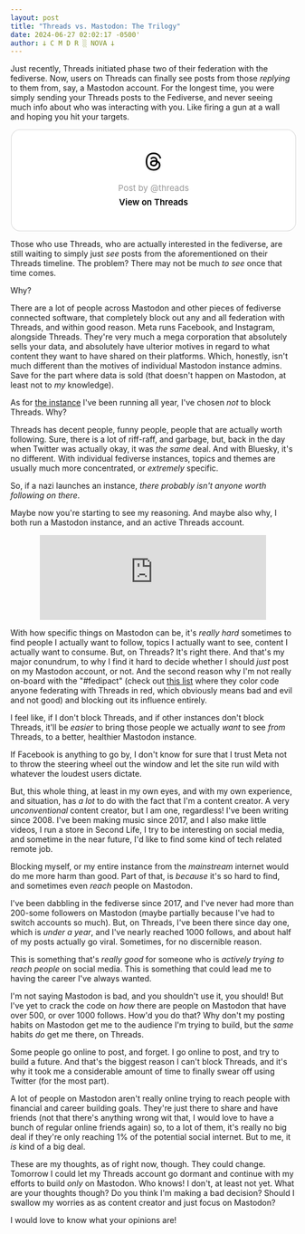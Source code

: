 ```yaml
---
layout: post
title: "Threads vs. Mastodon: The Trilogy"
date: 2024-06-27 02:02:17 -0500'
author: 𐕣 C M D R ░ NOVA 𐕣
---
```


<!-- wp:paragraph -->
<p>Just recently, Threads initiated phase two of their federation with the fediverse. Now, users on Threads can finally see posts from those <em>replying</em> to them from, say, a Mastodon account. For the longest time, you were simply sending your Threads posts to the Fediverse, and never seeing much info about who was interacting with you. Like firing a gun at a wall and hoping you hit your targets.</p>
<!-- /wp:paragraph -->

<!-- wp:html -->
<center><blockquote class="text-post-media" data-text-post-permalink="https://www.threads.net/@threads/post/C8povdSydWw" data-text-post-version="0" id="ig-tp-C8povdSydWw" style=" background:#FFF; border-width: 1px; border-style: solid; border-color: #00000026; border-radius: 16px; max-width:540px; margin: 1px; min-width:270px; padding:0; width:99.375%; width:-webkit-calc(100% - 2px); width:calc(100% - 2px);"> <a href="https://www.threads.net/@threads/post/C8povdSydWw" style=" background:#FFFFFF; line-height:0; padding:0 0; text-align:center; text-decoration:none; width:100%; font-family: -apple-system, BlinkMacSystemFont, sans-serif;" target="_blank" rel="noopener"> <div style=" padding: 40px; display: flex; flex-direction: column; align-items: center;"><div style=" display:block; height:32px; width:32px; padding-bottom:20px;"> <svg aria-label="Threads" height="32px" role="img" viewBox="0 0 192 192" width="32px" xmlns="http://www.w3.org/2000/svg"> <path d="M141.537 88.9883C140.71 88.5919 139.87 88.2104 139.019 87.8451C137.537 60.5382 122.616 44.905 97.5619 44.745C97.4484 44.7443 97.3355 44.7443 97.222 44.7443C82.2364 44.7443 69.7731 51.1409 62.102 62.7807L75.881 72.2328C81.6116 63.5383 90.6052 61.6848 97.2286 61.6848C97.3051 61.6848 97.3819 61.6848 97.4576 61.6855C105.707 61.7381 111.932 64.1366 115.961 68.814C118.893 72.2193 120.854 76.925 121.825 82.8638C114.511 81.6207 106.601 81.2385 98.145 81.7233C74.3247 83.0954 59.0111 96.9879 60.0396 116.292C60.5615 126.084 65.4397 134.508 73.775 140.011C80.8224 144.663 89.899 146.938 99.3323 146.423C111.79 145.74 121.563 140.987 128.381 132.296C133.559 125.696 136.834 117.143 138.28 106.366C144.217 109.949 148.617 114.664 151.047 120.332C155.179 129.967 155.42 145.8 142.501 158.708C131.182 170.016 117.576 174.908 97.0135 175.059C74.2042 174.89 56.9538 167.575 45.7381 153.317C35.2355 139.966 29.8077 120.682 29.6052 96C29.8077 71.3178 35.2355 52.0336 45.7381 38.6827C56.9538 24.4249 74.2039 17.11 97.0132 16.9405C119.988 17.1113 137.539 24.4614 149.184 38.788C154.894 45.8136 159.199 54.6488 162.037 64.9503L178.184 60.6422C174.744 47.9622 169.331 37.0357 161.965 27.974C147.036 9.60668 125.202 0.195148 97.0695 0H96.9569C68.8816 0.19447 47.2921 9.6418 32.7883 28.0793C19.8819 44.4864 13.2244 67.3157 13.0007 95.9325L13 96L13.0007 96.0675C13.2244 124.684 19.8819 147.514 32.7883 163.921C47.2921 182.358 68.8816 191.806 96.9569 192H97.0695C122.03 191.827 139.624 185.292 154.118 170.811C173.081 151.866 172.51 128.119 166.26 113.541C161.776 103.087 153.227 94.5962 141.537 88.9883ZM98.4405 129.507C88.0005 130.095 77.1544 125.409 76.6196 115.372C76.2232 107.93 81.9158 99.626 99.0812 98.6368C101.047 98.5234 102.976 98.468 104.871 98.468C111.106 98.468 116.939 99.0737 122.242 100.233C120.264 124.935 108.662 128.946 98.4405 129.507Z" /></svg></div> <div style=" font-size: 15px; line-height: 21px; color: #999999; font-weight: 400; padding-bottom: 4px; "> Post by @threads</div> <div style=" font-size: 15px; line-height: 21px; color: #000000; font-weight: 600; "> View on Threads</div></div></a></blockquote>
<script async src="https://www.threads.net/embed.js"></script></center>
<!-- /wp:html -->

<!-- wp:paragraph -->
<p>Those who use Threads, who are actually interested in the fediverse, are still waiting to simply just <em>see</em> posts from the aforementioned on their Threads timeline. The problem? There may not be much <em>to see</em> once that time comes.</p>
<!-- /wp:paragraph -->

<!-- wp:paragraph -->
<p>Why?</p>
<!-- /wp:paragraph -->

<!-- wp:paragraph -->
<p>There are a lot of people across Mastodon and other pieces of fediverse connected software, that completely block out any and all federation with Threads, and within good reason. Meta runs Facebook, and Instagram, alongside Threads. They're very much a mega corporation that absolutely sells your data, and absolutely have ulterior motives in regard to what content they want to have shared on their platforms. Which, honestly, isn't much different than the motives of individual Mastodon instance admins. Save for the part where data is sold (that doesn't happen on Mastodon, at least not to <em>my</em> knowledge).</p>
<!-- /wp:paragraph -->

<!-- wp:paragraph -->
<p>As for <a href="https://mkultra.monster" target="_blank" rel="noreferrer noopener">the instance</a> I've been running all year, I've chosen <em>not</em> to block Threads. Why?</p>
<!-- /wp:paragraph -->

<!-- wp:paragraph -->
<p>Threads has decent people, funny people, people that are actually worth following. Sure, there is a lot of riff-raff, and garbage, but, back in the day when Twitter was actually okay, it was <em>the same</em> deal. And with Bluesky, it's no different. With individual fediverse instances, topics and themes are usually much more concentrated, or <em>extremely</em> specific. </p>
<!-- /wp:paragraph -->

<!-- wp:paragraph -->
<p>So, if a nazi launches an instance, <em>there probably isn't anyone worth following on there</em>.</p>
<!-- /wp:paragraph -->

<!-- wp:paragraph -->
<p>Maybe now you're starting to see my reasoning. And maybe also why, I both run a Mastodon instance, and an active Threads account.</p>
<!-- /wp:paragraph -->

<!-- wp:html -->
<center><iframe src="https://mkultra.monster/@cmdr_nova/112679918340702781/embed" class="mastodon-embed" style="max-width: 100%; border: 0" width="400" allowfullscreen="allowfullscreen"></iframe><script src="https://mkultra.monster/embed.js" async="async"></script></center>
<!-- /wp:html -->

<!-- wp:paragraph -->
<p>With how specific things on Mastodon can be, it's <em>really hard</em> sometimes to find people I actually want to follow, topics I actually want to see, content I actually want to consume. But, on Threads? It's right there. And that's my major conundrum, to why I find it hard to decide whether I should <em>just</em> post on my Mastodon account, or not. And the second reason why I'm not really on-board with the "#fedipact" (check out <a href="https://fedipact.veganism.social/" target="_blank" rel="noreferrer noopener">this list</a> where they color code anyone federating with Threads in red, which obviously means bad and evil and not good) and blocking out its influence entirely.</p>
<!-- /wp:paragraph -->

<!-- wp:paragraph -->
<p>I feel like, if I don't block Threads, and if other instances don't block Threads, it'll be <em>easier</em> to bring those people we actually <em>want</em> to see <em>from</em> Threads, to a better, healthier Mastodon instance.</p>
<!-- /wp:paragraph -->

<!-- wp:paragraph -->
<p>If Facebook is anything to go by, I don't know for sure that I trust Meta not to throw the steering wheel out the window and let the site run wild with whatever the loudest users dictate.</p>
<!-- /wp:paragraph -->

<!-- wp:paragraph -->
<p>But, this whole thing, at least in my own eyes, and with my own experience, and situation, has <em>a lot</em> to do with the fact that I'm a content creator. A very <em>unconventional</em> content creator, but I am one, regardless! I've been writing since 2008. I've been making music since 2017, and I also make little videos, I run a store in Second Life, I try to be interesting on social media, and sometime in the near future, I'd like to find some kind of tech related remote job.</p>
<!-- /wp:paragraph -->

<!-- wp:paragraph -->
<p>Blocking myself, or my entire instance from the <em>mainstream</em> internet would do me more harm than good. Part of that, is <em>because</em> it's so hard to find, and sometimes even <em>reach</em> people on Mastodon.</p>
<!-- /wp:paragraph -->

<!-- wp:paragraph -->
<p>I've been dabbling in the fediverse since 2017, and I've never had more than 200-some followers on Mastodon (maybe partially because I've had to switch accounts so much). But, on Threads, I've been there since day one, which is <em>under a year</em>, and I've nearly reached 1000 follows, and about half of my posts actually go viral. Sometimes, for no discernible reason.</p>
<!-- /wp:paragraph -->

<!-- wp:paragraph -->
<p>This is something that's <em>really good</em> for someone who is <em>actively trying to reach people</em> on social media. This is something that could lead me to having the career I've always wanted.</p>
<!-- /wp:paragraph -->

<!-- wp:paragraph -->
<p>I'm not saying Mastodon is bad, and you shouldn't use it, you should! But I've yet to crack the code on <em>how</em> there are people on Mastodon that have over 500, or over 1000 follows. How'd you do that? Why don't my posting habits on Mastodon get me to the audience I'm trying to build, but the <em>same</em> habits <em>do</em> get me there, on Threads.</p>
<!-- /wp:paragraph -->

<!-- wp:paragraph -->
<p>Some people go online to post, and forget. I go online to post, and try to build a future. And that's the biggest reason I can't block Threads, and it's why it took me a considerable amount of time to finally swear off using Twitter (for the most part).</p>
<!-- /wp:paragraph -->

<!-- wp:paragraph -->
<p>A lot of people on Mastodon aren't really online trying to reach people with financial and career building goals. They're just there to share and have friends (not that there's anything wrong wit that, I would love to have a bunch of regular online friends again) so, to a lot of them, it's really no big deal if they're only reaching 1% of the potential social internet. But to me, it <em>is</em> kind of a big deal.</p>
<!-- /wp:paragraph -->

<!-- wp:paragraph -->
<p>These are my thoughts, as of right now, though. They could change. Tomorrow I could let my Threads account go dormant and continue with my efforts to build <em>only</em> on Mastodon. Who knows! I don't, at least not yet. What are your thoughts though? Do you think I'm making a bad decision? Should I swallow my worries as as content creator and just focus on Mastodon?</p>
<!-- /wp:paragraph -->

<!-- wp:paragraph -->
<p>I would love to know what your opinions are!</p>
<!-- /wp:paragraph -->